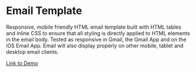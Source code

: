# Email Template

Responsive, mobile friendly HTML email template built with HTML tables and inline CSS to ensure that all styling is directly applied to HTML elements in the email body. Tested as responsive in Gmail, the Gmail App and on the iOS Email App. Email will also display properly on other mobile, tablet and desktop email clients. 

[Link to Demo](https://ljbarnes.github.io/emailTemplate/)
